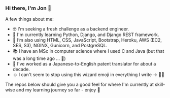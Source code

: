 ### Hi there, I'm Jon 👋

A few things about me:

- 🤓 I'm seeking a fresh challenge as a backend engineer.
- 🌱 I'm currently learning Python, Django, and Django REST framework.
- 🤘 I’m also using HTML, CSS, JavaScript, Bootstrap, Heroku, AWS (EC2, SES, S3), NGINX, Gunicorn, and PostgreSQL.
- 📚 I have an MSc in computer science where I used C and Java (but that was a long time ago ... 🐢)
- 🗻 I've worked as a Japanese-to-English patent translator for about a decade.
- ☺️ I can't seem to stop using this wizard emoji in everything I write → 🧙‍♂️

The repos below should give you a good feel for where I'm currently at skill-wise and my learning journey so far - enjoy 🙂

